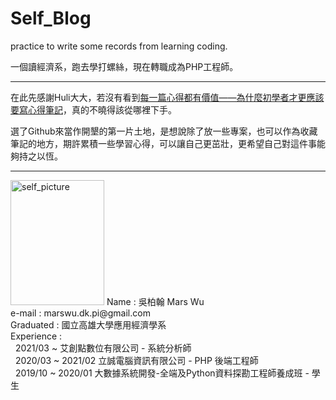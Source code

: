 # Self_Blog
practice to write some records from learning coding.

一個讀經濟系，跑去學打螺絲，現在轉職成為PHP工程師。

---
在此先感謝Huli大大，若沒有看到[每一篇心得都有價值——為什麼初學者才更應該要寫心得筆記](https://medium.com/hulis-blog/why-blogging-ab77fd8c6ffa)，真的不曉得該從哪裡下手。

選了Github來當作開墾的第一片土地，是想說除了放一些專案，也可以作為收藏筆記的地方，期許累積一些學習心得，可以讓自己更茁壯，更希望自己對這件事能夠持之以恆。

---

<img src='https://i.imgur.com/O70VDUx.jpg' width='150' height='200' alt='self_picture'>
Name       : 吳柏翰 Mars Wu </br>
e-mail     : marswu.dk.pi@gmail.com </br>
Graduated  : 國立高雄大學應用經濟學系 </br>
Experience : </br>
&nbsp;&nbsp;2021/03 ~          艾創點數位有限公司 - 系統分析師 </br>
&nbsp;&nbsp;2020/03 ~ 2021/02  立誠電腦資訊有限公司 - PHP 後端工程師 </br>
&nbsp;&nbsp;2019/10 ~ 2020/01  大數據系統開發-全端及Python資料探勘工程師養成班 - 學生 </br>
